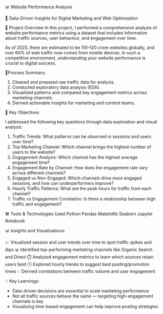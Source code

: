 📊 Website Performance Analysis

🔎 Data-Driven Insights for Digital Marketing and Web Optimisation

📁 Project Overview
In this project, I performed a comprehensive analysis of website performance metrics using a dataset that includes information about traffic sources, user behaviour, and engagement over time.

As of 2025, there are estimated to be 110–120 crore websites globally, and over 60% of web traffic now comes from mobile devices. In such a competitive environment, understanding your website performance is crucial to digital success.

🧹Process Summary: 

1. Cleaned and prepared raw traffic data for analysis.
2. Conducted exploratory data analysis (EDA).
3. Visualized patterns and compared key engagement metrics across marketing channels.
4. Derived actionable insights for marketing and content teams.

📌 Key Objectives

I addressed the following key questions through data exploration and visual analysis:

1. Traffic Trends: What patterns can be observed in sessions and users over time?
2. Top Marketing Channel: Which channel brings the highest number of users to the website?
3. Engagement Analysis: Which channel has the highest average engagement time?
4. Engagement Rate by Channel: How does the engagement rate vary across different channels?
5. Engaged vs Non-Engaged: Which channels drive more engaged sessions, and how can underperformers improve?
6. Hourly Traffic Patterns: What are the peak hours for traffic from each channel?
7. Traffic vs Engagement Correlation: Is there a relationship between high traffic and engagement?


🛠️ Tools & Technologies Used
Python
Pandas
Matplotlib
Seaborn
Jupyter Notebook

📊 Insights and Visualizations:

📈 Visualized session and user trends over time to spot traffic spikes and dips
📊 Identified top-performing marketing channels like Organic Search and Direct
⏱️ Analyzed engagement metrics to learn which sources retain users best
🕒 Explored hourly trends to suggest best posting/promotion times
💡 Derived correlations between traffic volume and user engagement

💡 Key Learnings:

- Data-driven decisions are essential to scale marketing performance
- Not all traffic sources behave the same — targeting high-engagement channels is key
- Visualizing time-based engagement can help improve posting strategies



